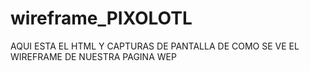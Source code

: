 # wireframe_PIXOLOTL
AQUI ESTA EL HTML Y CAPTURAS DE PANTALLA DE COMO SE VE EL WIREFRAME DE NUESTRA PAGINA WEP
